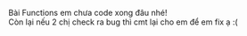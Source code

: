 Bài Functions em chưa code xong đâu nhé!   
Còn lại nếu 2 chị check ra bug thì cmt lại cho em để em fix ạ :(
